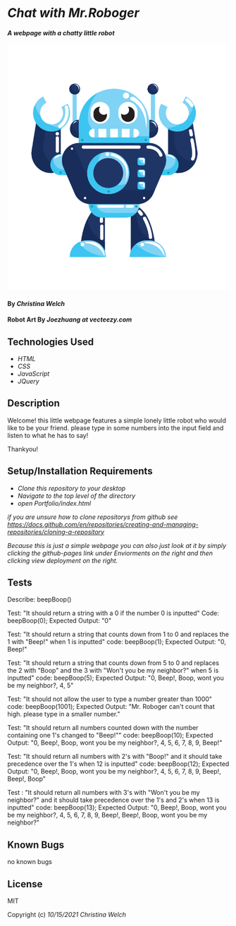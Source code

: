 # _Chat with Mr.Roboger_
#### _A webpage with a chatty little robot_

![robot illustration](img/Robot-normal.png)

#### By _**Christina Welch**_
#### Robot Art By _**Joezhuang at vecteezy.com**_

## Technologies Used

* _HTML_
* _CSS_
* _JavaScript_
* _JQuery_

## Description

Welcome! this little webpage features a simple lonely little robot who would like to be your friend. please type in some numbers into the input field and listen to what he has to say!

Thankyou!

## Setup/Installation Requirements

* _Clone this repository to your desktop_
* _Navigate to the top level of the directory_
* _open Portfolio/index.html_

_if you are unsure how to clone repositorys from github see https://docs.github.com/en/repositories/creating-and-managing-repositories/cloning-a-repository_

_Because this is just a simple webpage you can also just look at it by simply clicking the github-pages link under Enviorments on the right and then clicking view deployment on the right._

## Tests

Describe: beepBoop()

Test: "It should return a string with a 0 if the number 0 is inputted"
Code: beepBoop(0);
Expected Output: "0"

Test: "It should return a string that counts down from 1 to 0 and replaces the 1 with "Beep!" when 1 is inputted"
code: beepBoop(1);
Expected Output: "0, Beep!"

Test: "It should return a string that counts down from 5 to 0 and replaces the 2 with "Boop" and the 3 with "Won't you be my neighbor?" when 5 is inputted"
code: beepBoop(5);
Expected Output: "0, Beep!, Boop, wont you be my neighbor?, 4, 5"

Test: "It should not allow the user to type a number greater than 1000"
code: beepBoop(1001);
Expected Output: "Mr. Roboger can't count that high. please type in a smaller number."

Test: "It should return all numbers counted down with the number containing one 1's changed to "Beep!""
code: beepBoop(10);
Expected Output: "0, Beep!, Boop, wont you be my neighbor?, 4, 5, 6, 7, 8, 9, Beep!"

Test: "It should return all numbers with 2's with "Boop!" and it should take precedence over the 1's when 12 is inputted"
code: beepBoop(12);
Expected Output: "0, Beep!, Boop, wont you be my neighbor?, 4, 5, 6, 7, 8, 9, Beep!, Beep!, Boop"

Test : "It should return all numbers with 3's with "Won't you be my neighbor?" and it should take precedence over the 1's and 2's when 13 is inputted"
code: beepBoop(13);
Expected Output: "0, Beep!, Boop, wont you be my neighbor?, 4, 5, 6, 7, 8, 9, Beep!, Beep!, Boop, wont you be my neighbor?"

## Known Bugs

no known bugs

## License

MIT

Copyright (c) _10/15/2021_ _Christina Welch_